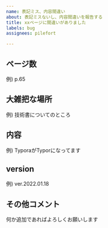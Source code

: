 ```yaml
---
name: 表記ミス、内容間違い
about: 表記ミスないし、内容間違いを報告する
title: xxページに間違いがありました
labels: bug
assignees: pilefort

---
```


## ページ数

例) p.65

## 大雑把な場所

例) 技術書についてのところ

## 内容 

例) TyporaがTyporになってます

## version 

例) ver.2022.01.18

## その他コメント
何か追加であればよろしくお願いします
